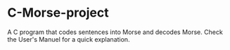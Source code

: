 # C-Morse-project
A C program that codes sentences into Morse and decodes Morse.
Check the User's Manuel for a quick explanation.
